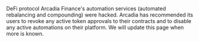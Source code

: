 DeFi protocol Arcadia Finance's automation services (automated rebalancing and compounding) were hacked. Arcadia has recommended its users to revoke any active token approvals to their contracts and to disable any active automations on their platform. We will update this page when more is known.
